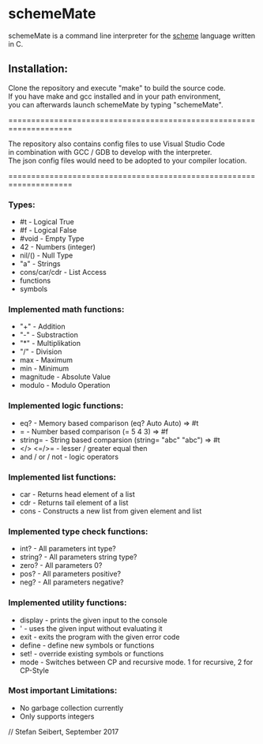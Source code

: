 # schemeMate

schemeMate is a command line interpreter for the [scheme](http://www.scheme.com/tspl4/intro.html#./intro:h1) language written in C. 

## Installation:

Clone the repository and execute "make" to build the source code.  
If you have make and gcc installed and in your path environment,  
you can afterwards launch schemeMate by typing "schemeMate".  

====================================================================

The repository also contains config files to use Visual Studio Code  
in combination with GCC / GDB to develop with the interpreter.  
The json config files would need to be adopted to your compiler location.  

====================================================================

### Types:  
* #t - Logical True
* #f - Logical False
* #void - Empty Type
* 42 - Numbers (integer)
* nil/() - Null Type
* "a" - Strings
* cons/car/cdr - List Access
* functions
* symbols

### Implemented math functions:  
* "+" - Addition
* "-" - Substraction
* "*" - Multiplikation
* "/" - Division
* max - Maximum
* min - Minimum
* magnitude - Absolute Value
* modulo - Modulo Operation

### Implemented logic functions:  
* eq? - Memory based comparison (eq? Auto Auto) => #t
* = - Number based comparison (= 5 4 3) => #f
* string= - String based comparsion (string= "abc" "abc") => #t
* </> <=/>= - lesser / greater equal then
* and / or / not - logic operators

### Implemented list functions:
* car - Returns head element of a list
* cdr - Returns tail element of a list
* cons - Constructs a new list from given element and list

### Implemented type check functions:  
* int? - All parameters int type?
* string? - All parameters string type?
* zero? - All parameters 0?
* pos? - All parameters positive?
* neg? - All parameters negative?

### Implemented utility functions:  
* display - prints the given input to the console
* ' - uses the given input without evaluating it
* exit - exits the program with the given error code
* define - define new symbols or functions
* set! - override existing symbols or functions
* mode - Switches between CP and recursive mode. 1 for recursive, 2 for CP-Style

### Most important Limitations:
* No garbage collection currently
* Only supports integers

// Stefan Seibert, September 2017
